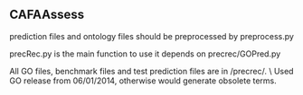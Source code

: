 ## CAFAAssess
prediction files and ontology files should be preprocessed by preprocess.py

precRec.py is the main function to use
it depends on precrec/GOPred.py

All GO files, benchmark files and test prediction files are in /precrec/. \\
Used GO release from 06/01/2014, otherwise would generate obsolete terms.
